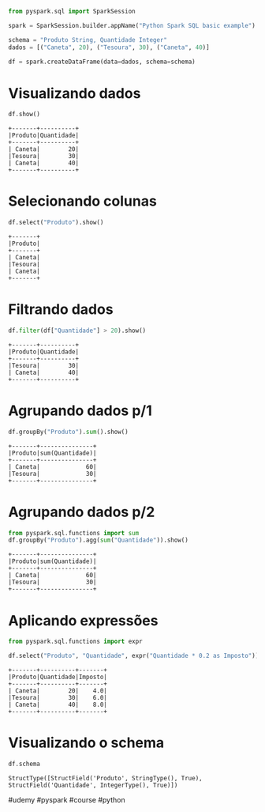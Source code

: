```python
from pyspark.sql import SparkSession

spark = SparkSession.builder.appName("Python Spark SQL basic example").getOrCreate()

schema = "Produto String, Quantidade Integer"
dados = [("Caneta", 20), ("Tesoura", 30), ("Caneta", 40)]

df = spark.createDataFrame(data=dados, schema=schema)

```

# Visualizando dados

```python
df.show()
```

    +-------+----------+
    |Produto|Quantidade|
    +-------+----------+
    | Caneta|        20|
    |Tesoura|        30|
    | Caneta|        40|
    +-------+----------+

# Selecionando colunas

```python
df.select("Produto").show()
```

    +-------+
    |Produto|
    +-------+
    | Caneta|
    |Tesoura|
    | Caneta|
    +-------+

# Filtrando dados

```python
df.filter(df["Quantidade"] > 20).show()
```

    +-------+----------+
    |Produto|Quantidade|
    +-------+----------+
    |Tesoura|        30|
    | Caneta|        40|
    +-------+----------+

# Agrupando dados p/1

```python
df.groupBy("Produto").sum().show()
```

    +-------+---------------+
    |Produto|sum(Quantidade)|
    +-------+---------------+
    | Caneta|             60|
    |Tesoura|             30|
    +-------+---------------+

# Agrupando dados p/2

```python
from pyspark.sql.functions import sum
df.groupBy("Produto").agg(sum("Quantidade")).show()
```

    +-------+---------------+
    |Produto|sum(Quantidade)|
    +-------+---------------+
    | Caneta|             60|
    |Tesoura|             30|
    +-------+---------------+

# Aplicando expressões

```python
from pyspark.sql.functions import expr

df.select("Produto", "Quantidade", expr("Quantidade * 0.2 as Imposto")).show()
```

    +-------+----------+-------+
    |Produto|Quantidade|Imposto|
    +-------+----------+-------+
    | Caneta|        20|    4.0|
    |Tesoura|        30|    6.0|
    | Caneta|        40|    8.0|
    +-------+----------+-------+

# Visualizando o schema

```python
df.schema
```

    StructType([StructField('Produto', StringType(), True), StructField('Quantidade', IntegerType(), True)])


#udemy #pyspark #course #python
